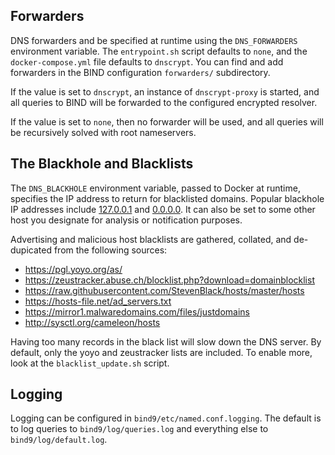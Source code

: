 ## Forwarders

DNS forwarders and be specified at runtime using the `DNS_FORWARDERS`
environment variable. The `entrypoint.sh` script defaults to `none`, and the
`docker-compose.yml` file defaults to `dnscrypt`. You can find and add
forwarders in the BIND configuration `forwarders/` subdirectory.

If the value is set to `dnscrypt`, an instance of `dnscrypt-proxy` is started,
and all queries to BIND will be forwarded to the configured encrypted resolver.

If the value is set to `none`, then no forwarder will be used, and all queries
will be recursively solved with root nameservers.


## The Blackhole and Blacklists

The `DNS_BLACKHOLE` environment variable, passed to Docker at runtime,
specifies the IP address to return for blacklisted domains. Popular blackhole
IP addresses include [127.0.0.1](https://en.wikipedia.org/wiki/Localhost)
and [0.0.0.0](https://en.wikipedia.org/wiki/0.0.0.0). It can also be set to
some other host you designate for analysis or notification purposes.

Advertising and malicious host blacklists are gathered, collated, and
de-dupicated from the following sources:

- https://pgl.yoyo.org/as/
- https://zeustracker.abuse.ch/blocklist.php?download=domainblocklist
- https://raw.githubusercontent.com/StevenBlack/hosts/master/hosts
- https://hosts-file.net/ad_servers.txt
- https://mirror1.malwaredomains.com/files/justdomains
- http://sysctl.org/cameleon/hosts

Having too many records in the black list will slow down the DNS server. By
default, only the yoyo and zeustracker lists are included. To enable more,
look at the `blacklist_update.sh` script.


## Logging

Logging can be configured in `bind9/etc/named.conf.logging`. The default is to
log queries to `bind9/log/queries.log` and everything else to
`bind9/log/default.log`.

